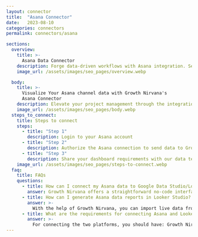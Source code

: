 ```yaml
---
layout: connector
title:  "Asana Connector"
date:   2023-08-10
categories: connectors
permalink: connectors/asana

sections:
  overview:
    title: >-
      Asana Data Connector
    description: Forge data-driven workflows with Asana integration. Seamlessly merge task management and project data from Asana with Looker Studio's analytical prowess, transforming your projects into data-powered, strategic successes.
    image_url: /assets/images/seo_pages/overview.webp

  body:
    title: >-
      Visualize Your Asana channel data with Growth Nirvana's
      Asana Connector
    description: Elevate your project management through the integration of Asana with Looker Studio's analytical capabilities.
    image_url: /assets/images/seo_pages/body.webp
  steps_to_connect:
    title: Steps to connect
    steps:
      - title: "Step 1"
        description: Login to your Asana account
      - title: "Step 2"
        description: Authorize the Asana connection to send data to Growth Nirvana
      - title: "Step 3"
        description: Share your dashboard requirements with our data team. We will build the report for you.
    image_url: /assets/images/seo_pages/steps-to-connect.webp
  faq:
    title: FAQs
    questions:
      - title: How can I connect my Asana data to Google Data Studio/Looker Studio?
        answer: Growth Nirvana offers a straightforward no-code interface to connect to Asana data sources.
      - title: How can I generate Asana data reports in Looker Studio?
        answer: >-
          With the help of Growth Nirvana, you can import live data from Asana into Looker Studio. These data can be viewed in charts, tables, and dashboards to generate branded reports that can be shared instantly.
      - title: What are the requirements for connecting Asana and Looker Studio?
        answer: >-
          For connecting the two platforms, you should have: Growth Nirvana Account and Asana Ads Account
---
```

